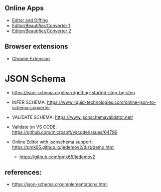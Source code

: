 
## Online Apps
  * [Editor and Diffing](https://jsoneditoronline.org)
  * [Editor/Beautifier/Converter 1](https://codebeautify.org/jsonviewer)
  * [Editor/Beautifier/Converter 2](https://jsonformatter.org/#)

## Browser extensions
  * [Chrome Extension](https://chrome.google.com/webstore/detail/json-handle/iahnhfdhidomcpggpaimmmahffihkfnj?hl=en)

# JSON Schema
  * https://json-schema.org/learn/getting-started-step-by-step
  

  * INFER SCHEMA: https://www.liquid-technologies.com/online-json-to-schema-converter
  * VALIDATE SCHEMA: https://www.jsonschemavalidator.net/
  * Validate on VS CODE: https://github.com/microsoft/vscode/issues/64796
  * Online Editor with jsonschema support: https://pmk65.github.io/jedemov2/dist/demo.html 
    * https://github.com/pmk65/jedemov2
  


## references:
  * https://json-schema.org/implementations.html
